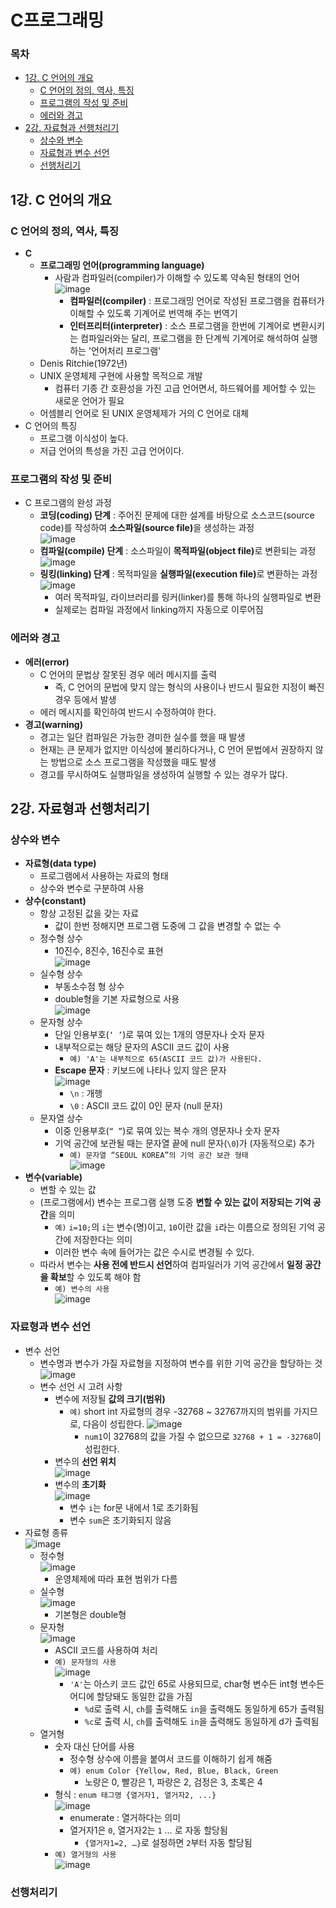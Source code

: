 # C프로그래밍

### 목차
- [1강. C 언어의 개요](#1강-C-언어의-개요)
  - [C 언어의 정의, 역사, 특징](#C-언어의-정의-역사-특징)
  - [프로그램의 작성 및 준비](#프로그램의-작성-및-준비)
  - [에러와 경고](#에러와-경고)
- [2강. 자료형과 선행처리기](#2강-자료형과-선행처리기)
  - [상수와 변수](#상수와-변수)
  - [자료형과 변수 선언](#자료형과-변수-선언)
  - [선행처리기](#선행처리기)

## 1강. C 언어의 개요
### C 언어의 정의, 역사, 특징
- **C**
  - **프로그래밍 언어(programming language)**
    - 사람과 컴파일러(compiler)가 이해할 수 있도록 약속된 형태의 언어  
      ![image](https://user-images.githubusercontent.com/61646760/155307992-e96bd7f5-90e0-465f-be8e-8eb8b8e204c4.png)
      - **컴파일러(compiler)** : 프로그래밍 언어로 작성된 프로그램을 컴퓨터가 이해할 수 있도록 기계어로 번역해 주는 번역기
      - **인터프리터(interpreter)** : 소스 프로그램을 한번에 기계어로 변환시키는 컴파일러와는 달리, 프로그램을 한 단계씩 기계어로 해석하여 실행하는 '언어처리 프로그램'
  - Denis Ritchie(1972년)
  - UNIX 운영체제 구현에 사용할 목적으로 개발
    - 컴퓨터 기종 간 호환성을 가진 고급 언어면서, 하드웨어를 제어할 수 있는 새로운 언어가 필요
  - 어셈블리 언어로 된 UNIX 운영체제가 거의 C 언어로 대체
- C 언어의 특징
  - 프로그램 이식성이 높다.
  - 저급 언어의 특성을 가진 고급 언어이다.
### 프로그램의 작성 및 준비
- C 프로그램의 완성 과정
  - **코딩(coding) 단계** : 주어진 문제에 대한 설계를 바탕으로 소스코드(source code)를 작성하여 <strong>소스파일(source file)</strong>을 생성하는 과정  
    ![image](https://user-images.githubusercontent.com/61646760/155307569-6d6dea6d-3f0e-4c3e-9f69-6906159e9f16.png)
  - **컴파일(compile) 단계** : 소스파일이 <strong>목적파일(object file)</strong>로 변환되는 과정  
    ![image](https://user-images.githubusercontent.com/61646760/155308472-0b699f83-13fc-4ac8-9fe8-1ce248e8af41.png)
  - **링킹(linking) 단계** : 목적파일을 <strong>실행파일(execution file)</strong>로 변환하는 과정  
    ![image](https://user-images.githubusercontent.com/61646760/155308600-cc131cd7-7747-48bc-87a6-40ddbacac4e1.png)
    - 여러 목적파일, 라이브러리를 링커(linker)를 통해 하나의 실행파일로 변환
    - 실제로는 컴파일 과정에서 linking까지 자동으로 이루어짐 
### 에러와 경고
- **에러(error)**
  - C 언어의 문법상 잘못된 경우 에러 메시지를 출력
    - 즉, C 언어의 문법에 맞지 않는 형식의 사용이나 반드시 필요한 지정이 빠진 경우 등에서 발생
  - 에러 메시지를 확인하여 반드시 수정하여야 한다.
- **경고(warning)**
  - 경고는 일단 컴파일은 가능한 경미한 실수를 했을 때 발생
  - 현재는 큰 문제가 없지만 이식성에 불리하다거나, C 언어 문법에서 권장하지 않는 방법으로 소스 프로그램을 작성했을 때도 발생
  - 경고를 무시하여도 실행파일을 생성하여 실행할 수 있는 경우가 많다.

## 2강. 자료형과 선행처리기
### 상수와 변수
- **자료형(data type)**
  - 프로그램에서 사용하는 자료의 형태
  - 상수와 변수로 구분하여 사용
- **상수(constant)**
  - 항상 고정된 값을 갖는 자료
    - 값이 한번 정해지면 프로그램 도중에 그 값을 변경할 수 없는 수
  - 정수형 상수
    - 10진수, 8진수, 16진수로 표현  
      ![image](https://user-images.githubusercontent.com/61646760/155313154-4adf0c6e-7d46-4238-822a-c1cf23bf0c28.png)
  - 실수형 상수
    - 부동소수점 형 상수
    - double형을 기본 자료형으로 사용  
      ![image](https://user-images.githubusercontent.com/61646760/155313638-4f2f78ef-47a9-469a-a0a0-b0ef45eb9c1b.png)
  - 문자형 상수
    - 단일 인용부호(`‘ ’`)로 묶여 있는 1개의 영문자나 숫자 문자
    - 내부적으로는 해당 문자의 ASCII 코드 값이 사용
      - `예) 'A'는 내부적으로 65(ASCII 코드 값)가 사용된다.`
    - **Escape 문자** : 키보드에 나타나 있지 않은 문자  
      ![image](https://user-images.githubusercontent.com/61646760/155313966-db2e4bd7-6c7e-475a-b6cf-2fb863b125bc.png)
      - `\n` : 개행
      - `\0` : ASCII 코드 값이 0인 문자 (null 문자)
  - 문자열 상수
    - 이중 인용부호(`“ ”`)로 묶여 있는 복수 개의 영문자나 숫자 문자
    - 기억 공간에 보관될 때는 문자열 끝에 null 문자(`\0`)가 (자동적으로) 추가
      - `예) 문자열 “SEOUL KOREA”의 기억 공간 보관 형태`  
        ![image](https://user-images.githubusercontent.com/61646760/155341835-77a865ba-052d-410c-a58d-c84d333fbc76.png)
- **변수(variable)**
  - 변할 수 있는 값
  - (프로그램에서) 변수는 프로그램 실행 도중 **변할 수 있는 값이 저장되는 기억 공간**을 의미
    - `예)` `i=10;`의 `i`는 변수(명)이고, `10`이란 값을 `i`라는 이름으로 정의된 기억 공간에 저장한다는 의미
    - 이러한 변수 속에 들어가는 값은 수시로 변경될 수 있다.
  - 따라서 변수는 **사용 전에 반드시 선언**하여 컴파일러가 기억 공간에서 **일정 공간을 확보**할 수 있도록 해야 함
    - `예) 변수의 사용`  
      ![image](https://user-images.githubusercontent.com/61646760/155344721-36cda294-5eb5-454d-89ad-004f7be5680d.png)
### 자료형과 변수 선언
- 변수 선언
  - 변수명과 변수가 가질 자료형을 지정하여 변수를 위한 기억 공간을 할당하는 것  
    ![image](https://user-images.githubusercontent.com/61646760/155559083-6fc52830-dc6f-4d82-ba6b-26468e841c09.png)
  - 변수 선언 시 고려 사항
    - 변수에 저장될 **값의 크기(범위)**
      - `예)` short int 자료형의 경우 -32768 ~ 32767까지의 범위를 가지므로, 다음이 성립한다.
        ![image](https://user-images.githubusercontent.com/61646760/155560757-f10a8794-398e-4c12-91b9-b1e588af5e37.png)
        - `num1`이 32768의 값을 가질 수 없으므로 `32768 + 1 = -32768`이 성립한다.
    - 변수의 **선언 위치**  
      ![image](https://user-images.githubusercontent.com/61646760/155559495-59ec743b-f206-4004-a1d9-a367966bed17.png)
    - 변수의 **초기화**  
      ![image](https://user-images.githubusercontent.com/61646760/155562155-fd186634-f6ba-471b-a11c-55fdfb26a12e.png)
      - 변수 `i`는 for문 내에서 1로 초기화됨
      - 변수 `sum`은 초기화되지 않음
- 자료형 종류  
  ![image](https://user-images.githubusercontent.com/61646760/155507571-84a5e331-29e8-4744-82e6-37a646fe1262.png)
  - 정수형  
    ![image](https://user-images.githubusercontent.com/61646760/155514312-f9b70bb7-8d47-4a71-808a-0ed4699be58c.png)
    - 운영체제에 따라 표현 범위가 다름
  - 실수형  
    ![image](https://user-images.githubusercontent.com/61646760/155514383-4bbcced3-5420-4971-80be-505a6e32580c.png)
    - 기본형은 double형
  - 문자형  
    ![image](https://user-images.githubusercontent.com/61646760/155514417-16d5acb9-25c6-4e14-8ed3-3a958130fda4.png)
    - ASCII 코드를 사용하여 처리
    - `예) 문자형의 사용`  
      ![image](https://user-images.githubusercontent.com/61646760/155515374-303bf80e-a87d-4b11-af79-238b0b8c5198.png)
      - `'A'`는 아스키 코드 값인 65로 사용되므로, char형 변수든 int형 변수든 어디에 할당돼도 동일한 값을 가짐
        - `%d`로 출력 시, `ch`를 출력해도 `in`을 출력해도 동일하게 65가 출력됨
        - `%c`로 출력 시, `ch`를 출력해도 `in`을 출력해도 동일하게 d가 출력됨
  - 열거형
    - 숫자 대신 단어를 사용
      - 정수형 상수에 이름을 붙여서 코드를 이해하기 쉽게 해줌
      - `예) enum Color {Yellow, Red, Blue, Black, Green`
        - 노랑은 0, 빨강은 1, 파랑은 2, 검정은 3, 초록은 4
    - 형식 : `enum 태그명 {열거자1, 열거자2, ...}`  
      ![image](https://user-images.githubusercontent.com/61646760/155514565-ff890302-4836-434b-bdf2-23c21e2ef3bc.png)
      - enumerate : 열거하다는 의미
      - 열거자1은 `0`, 열거자2는 `1` … 로 자동 할당됨
        - `{열거자1=2, …}`로 설정하면 `2`부터 자동 할당됨
    - `예) 열거형의 사용`  
      ![image](https://user-images.githubusercontent.com/61646760/155557546-c9ed286f-b52a-4110-930e-a0dcab7cb546.png)
### 선행처리기
